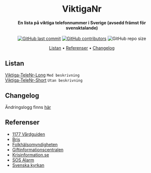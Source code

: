 <h1 align="center">ViktigaNr</h1>

<h4 align="center">
En lista på viktiga telefonnummer i Sverige (avsedd främst för svensktalande)
</h4>

<p align="center">
<a href="https://github.com/Tcip/ViktigaNr/commits/master"><img alt="GitHub last commit" src="https://img.shields.io/github/last-commit/tcip/ViktigaNr"></a> <a href="https://github.com/Tcip/ViktigaNr/graphs/contributors"><img alt="GitHub contributors" src="https://img.shields.io/github/contributors/tcip/ViktigaNr"></a> <img alt="GitHub repo size" src="https://img.shields.io/github/repo-size/tcip/ViktigaNr">
</p>

<p align="center">
<a href="#listan">Listan</a> •
<a href="#referenser">Referenser</a> •
<a href="#changelog">Changelog</a>
</p>

## Listan

<a href="https://github.com/Tcip/ViktigaNr/blob/master/Viktiga-TeleNr-Long">Viktiga-TeleNr-Long</a> `Med beskrivning`
<br>
<a href="https://github.com/Tcip/ViktigaNr/blob/master/Viktiga-TeleNr-Short">Viktiga-TeleNr-Short</a> `Utan beskrivning`


## Changelog

Ändringslogg finns <a href="https://github.com/Tcip/ViktigaNr/blob/master/CHANGELOG.md">här</a>


## Referenser

* <a href="https://www.1177.se/">1177 Vårdguiden</a>
* <a href="https://www.bris.se/">Bris</a>
* <a href="https://www.folkhalsomyndigheten.se/">Folkhälsomyndigheten</a>
* <a href="https://giftinformation.se/">Giftinformationscentralen</a>
* <a href="https://www.krisinformation.se/">Krisinformation.se</a>
* <a href="https://www.sosalarm.se/">SOS Alarm</a>
* <a href="https://www.svenskakyrkan.se/">Svenska kyrkan</a>
